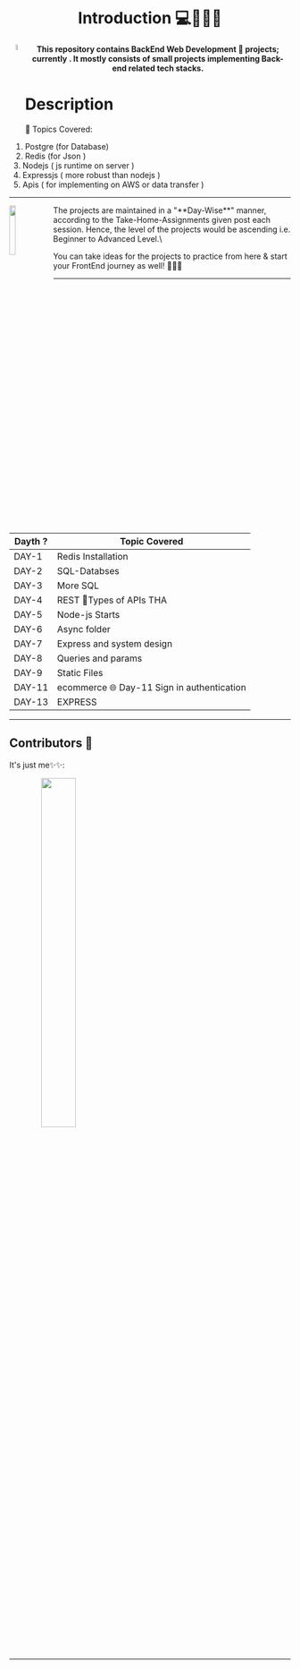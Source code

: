 <h1 align="center">Introduction 💻👨🏻‍💻 </h1>


<p align="center"> <img src="https://miro.medium.com/max/512/1*D85NDO8sl6kTZCY_XqeMdA.png" width="5%" height="5%" align="left">  <strong>This repository contains BackEnd Web Development 🎨 projects; currently . It mostly consists of small projects implementing Back-end related tech stacks.</strong></p>


 # Description

 📌 Topics Covered:

1. Postgre (for Database)
2. Redis (for Json )
3. Nodejs ( js runtime on server )
4. Expressjs ( more robust than nodejs )
5. Apis ( for implementing on AWS or data transfer )  

---

<p align="left" > <img src="https://encrypted-tbn0.gstatic.com/images?q=tbn:ANd9GcRnVkTmgItpfyS5oGV_u5HRQvlZL9q_TpMDew&usqp=CAU" width="15%" height="15%" align="left"> The projects are maintained in a "**Day-Wise**" manner, according to the Take-Home-Assignments given post each session. Hence, the level of the projects would be ascending i.e. Beginner to Advanced Level.\

You can take ideas for the projects to practice from here & start your FrontEnd journey as well! 🙋🏽‍♂️ </p>

---

| Dayth ? | Topic Covered |
|---------------|-----------------------------------------------------|
| DAY-1 | Redis Installation |
| DAY-2 | SQL-Databses |
| DAY-3 | More SQL |
| DAY-4 | REST 🥱Types of APIs THA | https//www.gokulsaraswat.github.io/Backend/THA_1%20to%20THA_4/preview/index.html  
| DAY-5 | Node-js Starts |
| DAY-6 | Async folder |
| DAY-7 | Express and system design |
| DAY-8 | Queries and params |
| DAY-9 | Static Files |
| DAY-11 | ecommerce 🌐 Day-11 Sign in authentication |
| DAY-13 | EXPRESS |


---
## Contributors 🌟

It's just me✨✨:

<a href="https://github.com/gokulsaraswat" align="center">
  <img src="https://cdn.dribbble.com/users/2858436/screenshots/5703120/my_logo-01_4x.jpg" width="35%" height="40%" >
<!-- <img src="https://encrypted-tbn0.gstatic.com/images?q=tbn:ANd9GcQa8-I2ocXzrySW0wvj_5oYu2I5YtnjO8ni1A&usqp=CAU" width="32%" height="32%" align="right"> -->

</a><hr>
<br>
<br>
